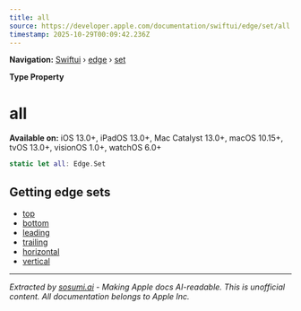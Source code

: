 ```yaml
---
title: all
source: https://developer.apple.com/documentation/swiftui/edge/set/all
timestamp: 2025-10-29T00:09:42.236Z
---
```


**Navigation:** [Swiftui](/documentation/swiftui) › [edge](/documentation/swiftui/edge) › [set](/documentation/swiftui/edge/set)

**Type Property**

# all

**Available on:** iOS 13.0+, iPadOS 13.0+, Mac Catalyst 13.0+, macOS 10.15+, tvOS 13.0+, visionOS 1.0+, watchOS 6.0+

```swift
static let all: Edge.Set
```

## Getting edge sets

- [top](/documentation/swiftui/edge/set/top)
- [bottom](/documentation/swiftui/edge/set/bottom)
- [leading](/documentation/swiftui/edge/set/leading)
- [trailing](/documentation/swiftui/edge/set/trailing)
- [horizontal](/documentation/swiftui/edge/set/horizontal)
- [vertical](/documentation/swiftui/edge/set/vertical)

---

*Extracted by [sosumi.ai](https://sosumi.ai) - Making Apple docs AI-readable.*
*This is unofficial content. All documentation belongs to Apple Inc.*

